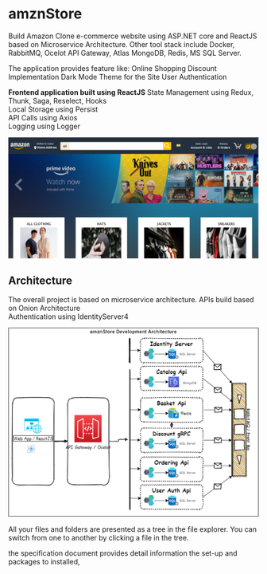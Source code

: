 # amznStore

Build Amazon Clone e-commerce website using ASP.NET core and ReactJS based on Microservice Architecture.
Other tool stack include Docker, RabbitMQ, Ocelot API Gateway, Atlas MongoDB, Redis, MS SQL Server.

The application provides feature like:
Online Shopping
Discount Implementation
Dark Mode Theme for the Site
User Authentication

**Frontend application built using ReactJS**
State Management using Redux, Thunk, Saga, Reselect, Hooks \
Local Storage using Persist \
API Calls using Axios \
Logging using Logger

![plot](./Documents/amznStore_UI.PNG)

## Architecture

The overall project is based on microservice architecture. APIs build based on Onion Architecture\
Authentication using IdentityServer4

![plot](./Documents/amznStore.png)


All your files and folders are presented as a tree in the file explorer. You can switch from one to another by clicking a file in the tree.

the specification document provides detail information the set-up and packages to installed,
